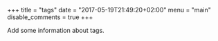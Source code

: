 +++
title = "tags"
date = "2017-05-19T21:49:20+02:00"
menu = "main"
disable_comments = true
+++

Add some information about tags.